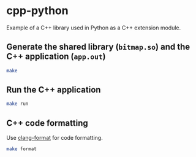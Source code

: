 # cpp-python

Example of a C++ library used in Python as a C++ extension module.

## Generate the shared library (`bitmap.so`) and the C++ application (`app.out`)

```sh
make
```

## Run the C++ application

```sh
make run
```

## C++ code formatting

Use [clang-format](https://clang.llvm.org/docs/ClangFormat.html) for code formatting.

```sh
make format
```

